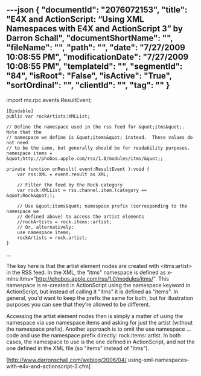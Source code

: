 ---json
{
  "documentId": "2076072153",
  "title": "E4X and ActionScript: “Using XML Namespaces with E4X and ActionScript 3” by Darron Schall",
  "documentShortName": "",
  "fileName": "",
  "path": "",
  "date": "7/27/2009 10:08:55 PM",
  "modificationDate": "7/27/2009 10:08:55 PM",
  "templateId": "",
  "segmentId": "84",
  "isRoot": "False",
  "isActive": "True",
  "sortOrdinal": "",
  "clientId": "",
  "tag": ""
}
---

import mx.rpc.events.ResultEvent;

    [Bindable]
    public var rockArtists:XMLList;

    // Define the namespace used in the rss feed for &quot;itms&quot;.  Note that the
    // namespace we define is &quot;items&quot; instead.  These values do not need
    // to be the same, but generally should be for readability purposes.
    namespace items = &quot;http://phobos.apple.com/rss/1.0/modules/itms/&quot;;

    private function onResult( event:ResultEvent ):void {  
        var rss:XML = event.result as XML;  
 
        // Filter the feed by the Rock category  
        var rock:XMLList = rss.channel.item.(category == &quot;Rock&quot;);  

        // Use &quot;items&quot; namespace prefix (corresponding to the namespace we  
        // defined above) to access the artist elements  
        //rockArtists = rock.items::artist;  
        // Or, alternatively:  
        use namespace items;  
        rockArtists = rock.artist;  
    }

…

The key here is that the artist element nodes are created with &lt;itms:artist&gt; in the RSS feed. In the XML, the &quot;itms&quot; namespace is defined as x­mlns:itms=&quot;http://phobos.apple.com/rss/1.0/modules/itms/&quot;. This namespace is re-created in ActionScript using the namespace keyword in ActionScript, but instead of calling it &quot;itms&quot; it is defined as &quot;items&quot;. In general, you'd want to keep the prefix the same for both, but for illustration purposes you can see that they're allowed to be different.

Accessing the artist element nodes then is simply a matter of using the namespace via use namespace items and asking for just the artist (without the namespace prefix). Another approach is to omit the use namespace ... code and use the namespace prefix directly: rock.items::artist. In both cases, the namespace to use is the one defined in ActionScript, and not the one defined in the XML file (so &quot;items&quot; instead of &quot;itms&quot;).

[http://www.darronschall.com/weblog/2006/04/
    using-xml-namespaces-with-e4x-and-actionscript-3.cfm]
